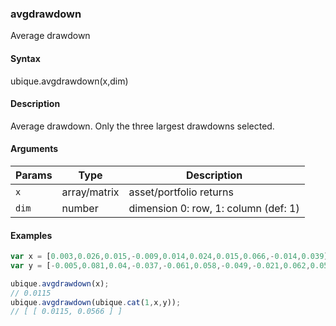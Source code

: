### avgdrawdown

Average drawdown


#### Syntax

ubique.avgdrawdown(x,dim)


#### Description

Average drawdown. Only the three largest drawdowns selected.  



#### Arguments

|Params|Type|Description
|---------|----|-----------
|`x` | array/matrix |    asset/portfolio returns
|`dim` | number | dimension 0: row, 1: column (def: 1)


#### Examples

```js
var x = [0.003,0.026,0.015,-0.009,0.014,0.024,0.015,0.066,-0.014,0.039];
var y = [-0.005,0.081,0.04,-0.037,-0.061,0.058,-0.049,-0.021,0.062,0.058];

ubique.avgdrawdown(x);
// 0.0115
ubique.avgdrawdown(ubique.cat(1,x,y));
// [ [ 0.0115, 0.0566 ] ]
```

